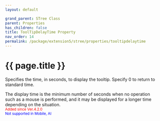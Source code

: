 ```yaml
---
layout: default

grand_parent: STree Class
parent: Properties
has_children: false
title: ToolTipDelayTime Property
nav_order: 14
permalink: /package/extension5/stree/properties/tooltipdelaytime
---
```

# {{ page.title }}

Specifies the time, in seconds, to display the tooltip. Specify 0 to return to standard time.

The display time is the minimum number of seconds when no operation such as a mouse is performed, and it may be displayed for a longer time depending on the situation.
<br><small><span style="color:red">Added since Ver.4.2.0</span></small>
<br><small><span style="color:blue">Not supported in Mobile, AI</span></small>